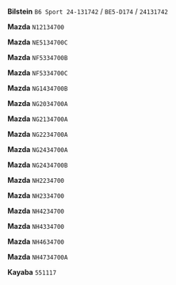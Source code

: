 __Bilstein__ `B6 Sport 24-131742` / `BE5-D174` / `24131742`

__Mazda__ `N12134700`

__Mazda__ `NE5134700C`

__Mazda__ `NF5334700B`

__Mazda__ `NF5334700C`

__Mazda__ `NG1434700B`

__Mazda__ `NG2034700A`

__Mazda__ `NG2134700A`

__Mazda__ `NG2234700A`

__Mazda__ `NG2434700A`

__Mazda__ `NG2434700B`

__Mazda__ `NH2234700`

__Mazda__ `NH2334700`

__Mazda__ `NH4234700`

__Mazda__ `NH4334700`

__Mazda__ `NH4634700`

__Mazda__ `NH4734700A`

__Kayaba__ `551117`